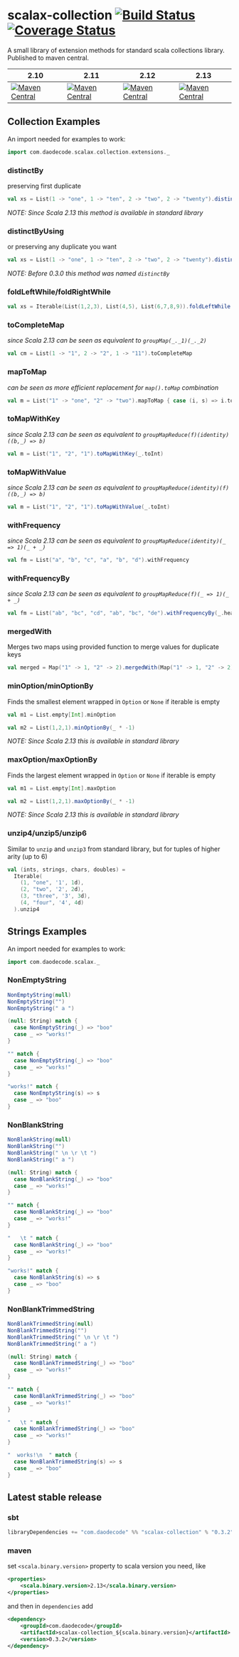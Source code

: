 scalax-collection [![Build Status](https://travis-ci.org/jozic/scalax-collection.svg?branch=master)](https://travis-ci.org/jozic/scalax-collection) [![Coverage Status](https://coveralls.io/repos/jozic/scalax-collection/badge.svg)](https://coveralls.io/r/jozic/scalax-collection)
=================

A small library of extension methods for standard scala collections library. 
Published to maven central.

| 2.10 | 2.11 | 2.12 | 2.13 |
|------|------|------|------|
|[![Maven Central](https://maven-badges.herokuapp.com/maven-central/com.daodecode/scalax-collection_2.10/badge.svg)](https://maven-badges.herokuapp.com/maven-central/com.daodecode/scalax-collection_2.10) | [![Maven Central](https://maven-badges.herokuapp.com/maven-central/com.daodecode/scalax-collection_2.11/badge.svg)](https://maven-badges.herokuapp.com/maven-central/com.daodecode/scalax-collection_2.11) | [![Maven Central](https://maven-badges.herokuapp.com/maven-central/com.daodecode/scalax-collection_2.12/badge.svg)](https://maven-badges.herokuapp.com/maven-central/com.daodecode/scalax-collection_2.12) | [![Maven Central](https://maven-badges.herokuapp.com/maven-central/com.daodecode/scalax-collection_2.13/badge.svg)](https://maven-badges.herokuapp.com/maven-central/com.daodecode/scalax-collection_2.13) |


## Collection Examples

An import needed for examples to work:
```scala mdoc
import com.daodecode.scalax.collection.extensions._
```

### distinctBy

preserving first duplicate
```scala mdoc
val xs = List(1 -> "one", 1 -> "ten", 2 -> "two", 2 -> "twenty").distinctBy(_._1)
```

*NOTE: Since Scala 2.13 this method is available in standard library*

### distinctByUsing

or preserving any duplicate you want
```scala mdoc:nest
val xs = List(1 -> "one", 1 -> "ten", 2 -> "two", 2 -> "twenty").distinctByUsing(_._1, takeFirst = _._2.length > _._2.length)
```

*NOTE: Before 0.3.0 this method was named `distinctBy`*

### foldLeftWhile/foldRightWhile

```scala mdoc:nest
val xs = Iterable(List(1,2,3), List(4,5), List(6,7,8,9)).foldLeftWhile(List.empty[Int])(_.size < 4){ case (acc, l) => acc ++ l }
```

### toCompleteMap

*since Scala 2.13 can be seen as equivalent to `groupMap(_._1)(_._2)`*

```scala mdoc:nest
val cm = List(1 -> "1", 2 -> "2", 1 -> "11").toCompleteMap
```

### mapToMap

*can be seen as more efficient replacement for `map().toMap` combination*

```scala mdoc:nest
val m = List("1" -> "one", "2" -> "two").mapToMap { case (i, s) => i.toInt -> s }
```

### toMapWithKey

*since Scala 2.13 can be seen as equivalent to `groupMapReduce(f)(identity)((b,_) => b)`*

```scala mdoc:nest
val m = List("1", "2", "1").toMapWithKey(_.toInt)
```

### toMapWithValue

*since Scala 2.13 can be seen as equivalent to `groupMapReduce(identity)(f)((b,_) => b)`*

```scala mdoc:nest
val m = List("1", "2", "1").toMapWithValue(_.toInt)
```

### withFrequency

*since Scala 2.13 can be seen as equivalent to `groupMapReduce(identity)(_ => 1)(_ + _)`*

```scala mdoc:nest
val fm = List("a", "b", "c", "a", "b", "d").withFrequency
```

### withFrequencyBy

*since Scala 2.13 can be seen as equivalent to `groupMapReduce(f)(_ => 1)(_ + _)`*

```scala mdoc:nest
val fm = List("ab", "bc", "cd", "ab", "bc", "de").withFrequencyBy(_.head)
```

### mergedWith

Merges two maps using provided function to merge values for duplicate keys
```scala mdoc:nest
val merged = Map("1" -> 1, "2" -> 2).mergedWith(Map("1" -> 1, "2" -> 2))(_ + _)
```

### minOption/minOptionBy

Finds the smallest element wrapped in `Option` or `None` if iterable is empty
```scala mdoc:nest
val m1 = List.empty[Int].minOption

val m2 = List(1,2,1).minOptionBy(_ * -1)
```

*NOTE: Since Scala 2.13 this is available in standard library*

### maxOption/maxOptionBy

Finds the largest element wrapped in `Option` or `None` if iterable is empty
```scala mdoc:nest
val m1 = List.empty[Int].maxOption

val m2 = List(1,2,1).maxOptionBy(_ * -1)
```

*NOTE: Since Scala 2.13 this is available in standard library*

### unzip4/unzip5/unzip6

Similar to `unzip` and `unzip3` from standard library, but for tuples of higher arity (up to 6) 

```scala mdoc:nest
val (ints, strings, chars, doubles) = 
  Iterable(
    (1, "one", '1', 1d),
    (2, "two", '2', 2d),
    (3, "three", '3', 3d),
    (4, "four", '4', 4d)
  ).unzip4
```

## Strings Examples

An import needed for examples to work:
```scala mdoc:nest
import com.daodecode.scalax._
```
### NonEmptyString

```scala mdoc
NonEmptyString(null)
NonEmptyString("")
NonEmptyString(" a ")

(null: String) match {
  case NonEmptyString(_) => "boo" 
  case _ => "works!"
}

"" match {
  case NonEmptyString(_) => "boo" 
  case _ => "works!"
}

"works!" match {
  case NonEmptyString(s) => s 
  case _ => "boo"
}
```

### NonBlankString

```scala mdoc
NonBlankString(null)
NonBlankString("")
NonBlankString(" \n \r \t ")
NonBlankString(" a ")

(null: String) match {
  case NonBlankString(_) => "boo" 
  case _ => "works!"
}

"" match {
  case NonBlankString(_) => "boo" 
  case _ => "works!"
}

"   \t " match {
  case NonBlankString(_) => "boo" 
  case _ => "works!"
}

"works!" match {
  case NonBlankString(s) => s 
  case _ => "boo"
}
```

### NonBlankTrimmedString

```scala mdoc
NonBlankTrimmedString(null)
NonBlankTrimmedString("")
NonBlankTrimmedString(" \n \r \t ")
NonBlankTrimmedString(" a ")

(null: String) match {
  case NonBlankTrimmedString(_) => "boo" 
  case _ => "works!"
}

"" match {
  case NonBlankTrimmedString(_) => "boo" 
  case _ => "works!"
}

"   \t " match {
  case NonBlankTrimmedString(_) => "boo" 
  case _ => "works!"
}

"  works!\n  " match {
  case NonBlankTrimmedString(s) => s 
  case _ => "boo"
}
```

## Latest stable release

### sbt
```scala
libraryDependencies += "com.daodecode" %% "scalax-collection" % "0.3.2"
```
### maven

set `<scala.binary.version>` property to scala version you need, like

```xml
<properties>
    <scala.binary.version>2.13</scala.binary.version>
</properties>

```
 and then in `dependencies` add
 
```xml
<dependency>
    <groupId>com.daodecode</groupId>
    <artifactId>scalax-collection_${scala.binary.version}</artifactId>
    <version>0.3.2</version>
</dependency>
```